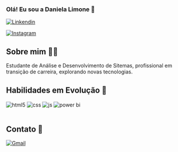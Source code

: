 ### Olá! Eu sou a Daniela Limone 👋

[![Linkendin](https://img.shields.io/badge/LinkedIn-0077B5?style=for-the-badge&logo=linkedin&logoColor=white)](https://www.linkedin.com/in/daniela-limone-87767b256/)

[![Instagram](https://img.shields.io/badge/Instagram-E4405F?style=for-the-badge&logo=instagram&logoColor=white)](https://www.instagram.com/danylimone)


## Sobre mim 👩‍💻
<p>Estudante de Análise e Desenvolvimento de Sitemas, profissional em transição de carreira, explorando novas tecnologias.</p>

## Habilidades em Evolução 🚀

<div style="display: inline_block">
  <img align="center" alt="html5" src="https://img.shields.io/badge/HTML5-E34F26?style=for-the-badge&logo=html5&logoColor=white" />
  <img align="center" alt="css" src="https://img.shields.io/badge/CSS3-1572B6?style=for-the-badge&logo=css3&logoColor=white" />
  <img align="center" alt="js" src="https://img.shields.io/badge/JavaScript-F7DF1E?style=for-the-badge&logo=javascript&logoColor=black" />
<img align="center" alt="power bi" src="https://img.github.com/dLimone/dLimone/assets/146998817/6403a40d-d4a7-4c90-a2ae-1546e6ff603d)
" />
</div><br/>

## Contato 📩
[![Gmail](https://img.shields.io/badge/Gmail-333333?style=for-the-badge&logo=gmail&logoColor=red)](mailto:danylimone@gmail.com)

